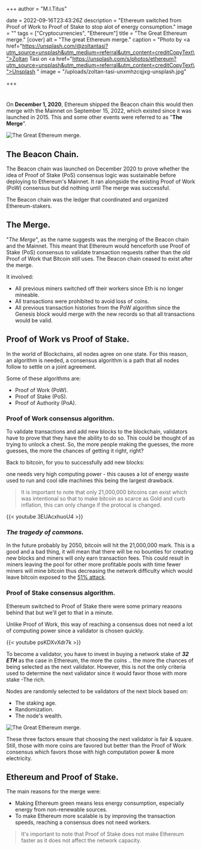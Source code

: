 +++
author = "M.I.Titus"

date = 2022-09-16T23:43:26Z
description = "Ethereum switched from Proof of Work to Proof of Stake to stop alot of energy consumption."
image = ""
tags = ["Cryptocurrencies", "Ethereum"]
title = "The Great Ethereum merge."
[cover]
alt = "The great Ethereum merge."
caption = "Photo by <a href=\"https://unsplash.com/@zoltantasi?utm_source=unsplash&utm_medium=referral&utm_content=creditCopyText\">Zoltan Tasi</a> on <a href=\"https://unsplash.com/s/photos/ethereum?utm_source=unsplash&utm_medium=referral&utm_content=creditCopyText\">Unsplash</a>   "
image = "/uploads/zoltan-tasi-unxmhzcqjxg-unsplash.jpg"

+++
# 

On **December 1, 2020**, Ethereum shipped the Beacon chain this would then merge with the Mainnet on September 15, 2022, which existed since it was launched in 2015. This and some other events were referred to as  "**The Merge**".

![The Great Ethereum merge.](/uploads/yancy-min-842ofhc6mai-unsplash-1.jpg 'Photo by <a href="https://unsplash.com/ja/@yancymin?utm_source=unsplash&utm_medium=referral&utm_content=creditCopyText">Yancy Min</a> on <a href="https://unsplash.com/s/photos/github?utm_source=unsplash&utm_medium=referral&utm_content=creditCopyText">Unsplash</a>   ')

## The Beacon Chain.

The Beacon chain was launched on December 2020 to prove whether the idea of Proof of Stake (PoS) consensus logic was sustainable before deploying to Ethereum's Mainnet. It ran alongside the existing Proof of Work (PoW) consensus but did nothing until The merge was successful.

The Beacon chain was the ledger that coordinated and organized Ethereum-stakers.

## The Merge.

"_The Merge_", as the name suggests was the merging of the Beacon chain and the Mainnet. This meant that Ethereum would henceforth use Proof of Stake (PoS) consensus to validate transaction requests rather than the old Proof of Work that Bitcoin still uses. The Beacon chain ceased to exist after the merge.

It involved:

* All previous miners switched off their workers since Eth is no longer mineable.
* All transactions were prohibited to avoid loss of coins.
* All previous transaction histories from the PoW algorithm since the Genesis block would merge with the new records so that all transactions would be valid.

## Proof of Work vs Proof of Stake.

In the world of Blockchains, all nodes agree on one state. For this reason, an algorithm is needed, a consensus algorithm is a path that all nodes follow to settle on a joint agreement.

Some of these algorithms are:

* Proof of Work (PoW).
* Proof of Stake (PoS).
* Proof of Authority (PoA).

### Proof of Work consensus algorithm.

To validate transactions and add new blocks to the blockchain, validators have to prove that they have the ability to do so. This could be thought of as trying to unlock a chest. So, the more people making the guesses, the more guesses, the more the chances of getting it right, right?

Back to bitcoin, for you to successfully add new blocks:

one needs very high computing power - this causes a lot of energy waste used to run and cool idle machines this being the largest drawback.

> It is important to note that only 21,000,000 bitcoins can exist which was intentional so that to make bitcoin as scarce as Gold and curb inflation, this can only change if the protocal is changed.

{{< youtube 3EUAcxhuoU4 >}}

### _The tragedy of commons._

In the future probably by 2050, bitcoin will hit the 21,000,000 mark. This is a good and a bad thing, it will mean that there will be no bounties for creating new blocks and miners will only earn transaction fees. This could result in miners leaving the pool for other more profitable pools with time fewer miners will mine bitcoin thus decreasing the network difficulty which would leave bitcoin exposed to the [51% attack](https://en.bitcoinwiki.org/wiki/51%25_attack).

### Proof of Stake consensus algorithm.

Ethereum switched to Proof of Stake there were some primary reasons behind that but we'll get to that in a minute.

Unlike Proof of Work, this way of reaching a consensus does not need a lot of computing power since a validator is chosen quickly.

{{< youtube psKDXvXdr7k >}}

To become a validator, you have to invest in buying a network stake of **_32 ETH_** as the case in Ethereum, the more the coins .. the more the chances of being selected as the next validator. However, this is not the only criteria used to determine the next validator since it would favor those with more stake -The rich.

Nodes are randomly selected to be validators of the next block based on:

* The staking age.
* Randomization.
* The node's wealth.

![The Great Ethereum merge.](/uploads/screenshot-from-2022-11-21-14-57-44.png "The Eth merge")

These three factors ensure that choosing the next validator is fair & square. Still, those with more coins are favored but better than the Proof of Work consensus which favors those with high computation power & more electricity.

## Ethereum and Proof of Stake.

The main reasons for the merge were:

* Making Ethereum green means less energy consumption, especially energy from non-renewable sources.
* To make Ethereum more scalable is by improving the transaction speeds, reaching a consensus does not need workers.

> It's important to note that Proof of Stake does not make Ethereum faster as it does not affect the network capacity.